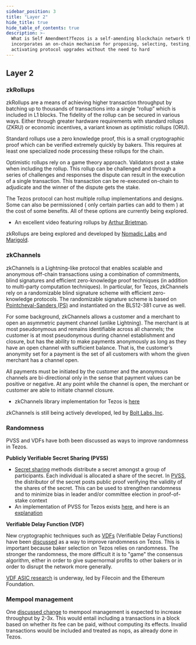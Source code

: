 ```yaml
---
sidebar_position: 3
title: "Layer 2"
hide_title: true
hide_table_of_contents: true
description: >-
  What is Self Amendment?Tezos is a self-amending blockchain network that
  incorporates an on-chain mechanism for proposing, selecting, testing, and
  activating protocol upgrades without the need to hard
---
```


## Layer 2

### zkRollups

zkRollups are a means of achieving higher transaction throughput by batching up to thousands of transactions into a single “rollup” which is included in L1 blocks. The fidelity of the rollup can be secured in various ways. Either through greater hardware requirements with standard rollups \(ZKRU\) or economic incentives, a variant known as optimistic rollups \(ORU\).  
  
Standard rollups use a zero knowledge proof, this is a small cryptographic proof which can be verified extremely quickly by bakers. This requires at least one specialized node processing these rollups for the chain.   
  
Optimistic rollups rely on a game theory approach. Validators post a stake when including the rollup. This rollup can be challenged and through a series of challenges and responses the dispute can result in the execution of a single transaction. This transaction can be re-executed on-chain to adjudicate and the winner of the dispute gets the stake.  
  
The Tezos protocol can host multiple rollup implementations and designs. Some can also be permissioned \( only certain parties can add to them \) at the cost of some benefits. All of these options are currently being explored. 

* An excellent video featuring rollups by [Arthur Brietman](https://www.youtube.com/watch?v=oqBSs0DSuzQ&t). 

zkRollups are being explored and developed by [Nomadic Labs](https://gitlab.com/nomadic-labs/privacy-team/-/tree/master/rollup%20) and [Marigold](https://marigold.dev/projects/).

### zkChannels

zkChannels is a Lightning-like protocol that enables scalable and anonymous off-chain transactions using a combination of commitments, blind signatures and efficient zero-knowledge proof techniques \(in addition to multi-party computation techniques\). In particular, for Tezos, zkChannels rely on a randomizable blind signature scheme with efficient zero-knowledge protocols. The randomizable signature scheme is based on [Pointcheval-Sanders \(PS\)](https://eprint.iacr.org/2015/525.pdf) and instantiated on the BLS12-381 curve as well.

For some background, zkChannels allows a customer and a merchant to open an asymmetric payment channel \(unlike Lightning\). The merchant is at most pseudonymous and remains identifiable across all channels; the customer is at most pseudonymous during channel establishment and closure, but has the ability to make payments anonymously as long as they have an open channel with sufficient balance. That is, the customer’s anonymity set for a payment is the set of all customers with whom the given merchant has a channel open.

All payments must be initiated by the customer and the anonymous channels are bi-directional only in the sense that payment values can be positive or negative. At any point while the channel is open, the merchant or customer are able to initiate channel closure.

* zkChannels library implementation for Tezos is [here](https://github.com/boltlabs-inc/libzkchannels)

zkChannels is still being actively developed, led by [Bolt Labs, Inc](https://boltlabs.tech).

### Randomness

PVSS and VDFs have both been discussed as ways to improve randomness in Tezos.

**Publicly Verifiable Secret Sharing \(PVSS\)**

* [Secret sharing](https://en.wikipedia.org/wiki/Secret_sharing) methods distribute a secret amongst a group of participants. Each individual is allocated a share of the secret. In [PVSS](https://en.wikipedia.org/wiki/Publicly_Verifiable_Secret_Sharing), the distributor of the secret posts public proof verifying the validity of the shares of the secret. This can be used to strengthen randomness and to minimize bias in leader and/or committee election in proof-of-stake context
* An implementation of PVSS for Tezos exists [here](https://gitlab.com/tezos/tezos/blob/master/src/lib_crypto/pvss.ml), and here is an [explanation](https://www.reddit.com/r/tezos/comments/9gpiia/pvss_documentation/)

**Verifiable Delay Function \(VDF\)**

New cryptographic techniques such as [VDFs](https://eprint.iacr.org/2018/601.pdf) \(Verifiable Delay Functions\) have been [discussed](https://medium.com/tezos/a-few-directions-to-improve-tezos-15359c79ec0f) as a way to improve randomness on Tezos. This is important because baker selection on Tezos relies on randomness. The stronger the randomness, the more difficult it is to "game" the consensus algorithm, either in order to give supernormal profits to other bakers or in order to disrupt the network more generally.

[VDF ASIC research](https://vdfresearch.org/) is underway, led by Filecoin and the Ethereum Foundation.

### Mempool management

One [discussed change](https://medium.com/tezos/a-few-directions-to-improve-tezos-15359c79ec0f) to mempool management is expected to increase throughput by 2-3x. This would entail including a transactions in a block based on whether its fee can be paid, without computing its effects. Invalid transactions would be included and treated as nops, as already done in Tezos.

